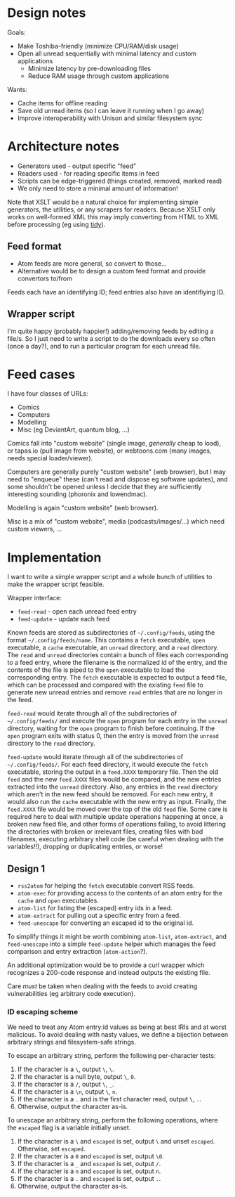 # Design notes

Goals:

- Make Toshiba-friendly (minimize CPU/RAM/disk usage)
- Open all unread sequentially with minimal latency and custom applications
  - Minimize latency by pre-downloading files
  - Reduce RAM usage through custom applications

Wants:

- Cache items for offline reading
- Save old unread items (so I can leave it running when I go away)
- Improve interoperability with Unison and similar filesystem sync

# Architecture notes

- Generators used - output specific "feed"
- Readers used - for reading specific items in feed
- Scripts can be edge-triggered (things created, removed, marked read)
- We only need to store a minimal amount of information!

Note that XSLT would be a natural choice for implementing simple generators,
the utilities, or any scrapers for readers.
Because XSLT only works on well-formed XML this may imply converting from HTML
to XML before processing (eg using [tidy](https://github.com/htacg/tidy-html5)).

## Feed format

- Atom feeds are more general, so convert to those...
- Alternative would be to design a custom feed format and provide convertors
  to/from

Feeds each have an identifying ID; feed entries also have an identifiying ID.

## Wrapper script

I'm quite happy (probably happier!) adding/removing feeds by editing a file/s.
So I just need to write a script to do the downloads every so often (once a
day?), and to run a particular program for each unread file.

# Feed cases

I have four classes of URLs:
- Comics
- Computers
- Modelling
- Misc (eg DeviantArt, quantum blog, ...)

Comics fall into "custom website" (single image, *generally* cheap to load),
or tapas.io (pull image from website), or webtoons.com (many images, needs
special loader/viewer).

Computers are generally purely "custom website" (web browser), but I may need
to "enqueue" these (can't read and dispose eg software updates), and some
shouldn't be opened unless I decide that they are sufficiently interesting
sounding (phoronix and lowendmac).

Modelling is again "custom website" (web browser).

Misc is a mix of "custom website", media (podcasts/images/...) which need custom
viewers, ...

# Implementation

I want to write a simple wrapper script and a whole bunch of utilities to make
the wrapper script feasible.

Wrapper interface:

- `feed-read` - open each unread feed entry
- `feed-update` - update each feed

Known feeds are stored as subdirectories of `~/.config/feeds`, using the format
`~/.config/feeds/name`. This contains a `fetch` executable, `open` executable,
a `cache` executable, an `unread` directory, and a `read` directory.
The `read` and `unread` directories contain a bunch of files each
corresponding to a feed entry, where the filename is the normalized id of the
entry, and the contents of the file is piped to the `open` executable to load
the corresponding entry.
The `fetch` executable is expected to output a feed file, which can be
processed and compared with the existing `feed` file to generate new unread
entries and remove `read` entries that are no longer in the feed.

`feed-read` would iterate through all of the subdirectories of
`~/.config/feeds/` and execute the `open` program for each entry in the
`unread` directory, waiting for the `open` program to finish before continuing.
If the `open` program exits with status 0, then the entry is moved from the
`unread` directory to the `read` directory.

`feed-update` would iterate through all of the subdirectories of
`~/.config/feeds/`. For each feed directory, it would execute the `fetch`
executable, storing the output in a `feed.XXXX` temporary file. Then the old
`feed` and the new `feed.XXXX` files would be compared, and the new entries
extracted into the `unread` directory. Also, any entries in the `read`
directory which aren't in the new feed should be removed. For each new entry,
it would also run the `cache` executable with the new entry as input.
Finally, the `feed.XXXX` file would be moved over the top of the old `feed`
file.
Some care is required here to deal with multiple update operations happening at
once, a broken new feed file, and other forms of operations failing, to avoid
littering the directories with broken or irrelevant files, creating files with
bad filenames, executing arbitrary shell code (be careful when dealing with the
variables!!), dropping or duplicating entries, or worse!

## Design 1

- `rss2atom` for helping the `fetch` executable convert RSS feeds.
- `atom-exec` for providing access to the contents of an atom entry for the
  `cache` and `open` executables.
- `atom-list` for listing the (escaped) entry ids in a feed.
- `atom-extract` for pulling out a specific entry from a feed.
- `feed-unescape` for converting an escaped id to the original id.

To simplify things it might be worth combining `atom-list`, `atom-extract`, and
`feed-unescape` into a simple `feed-update` helper which manages the feed
comparison and entry extraction (`atom-action`?).

An additional optimization would be to provide a curl wrapper which recognizes
a 200-code response and instead outputs the existing file.

Care *must* be taken when dealing with the feeds to avoid creating
vulnerabilities (eg arbitrary code execution).

### ID escaping scheme

We need to treat any Atom entry:id values as being at best IRIs and at worst
malicious. To avoid dealing with nasty values, we define a bijection between
arbitrary strings and filesystem-safe strings.

To escape an arbitrary string, perform the following per-character tests:

1. If the character is a `\`, output `\`, `\`.
2. If the character is a null byte, output `\`, `0`.
3. If the character is a `/`, output `\`, `_`.
4. If the character is a `\n`, output `\`, `n`.
5. If the character is a `.` and is the first character read, output `\`, `.`.
6. Otherwise, output the character as-is.

To unescape an arbitrary string, perform the following operations, where the
`escaped` flag is a variable initially unset.

1. If the character is a `\` and `escaped` is set, output `\` and unset
  `escaped`.
  Otherwise, set `escaped`.
2. If the character is a `0` and `escaped` is set, output `\0`.
3. If the character is a `_` and `escaped` is set, output `/`.
4. If the character is a `n` and `escaped` is set, output `n`.
5. If the character is a `.` and `escaped` is set, output `.`.
6. Otherwise, output the character as-is.

